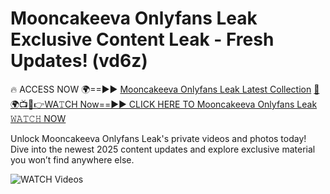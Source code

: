 # Mooncakeeva Onlyfans Leak Exclusive Content Leak - Fresh Updates! (vd6z)

🔥 ACCESS NOW 🌍==►► <a href="https://tinyurl.com/3fjeunct" rel="nofollow">Mooncakeeva Onlyfans Leak Latest Collection</a></h3>
[🔴🌍📺📱👉WA𝚃CH Now==►► CLICK HERE TO Mooncakeeva Onlyfans Leak 𝚆𝙰𝚃𝙲𝙷 NOW](https://tinyurl.com/3fjeunct)

Unlock Mooncakeeva Onlyfans Leak's private videos and photos today! Dive into the newest 2025 content updates and explore exclusive material you won’t find anywhere else.


<a href="https://tinyurl.com/3fjeunct" rel="nofollow" data-target="animated-image.originalLink"><img src="https://camo.githubusercontent.com/8a4f000d20f83aca3bf7ec5f350d767afa0574a8a352519fd8cfa583a6f93a33/68747470733a2f2f692e696d6775722e636f6d2f644a486b345a712e676966" alt="WATCH Videos" data-canonical-src="https://i.imgur.com/dJHk4Zq.gif" style="max-width: 100%; display: inline-block;" data-target="animated-image.originalImage"></a>
